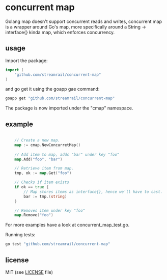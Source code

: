 # concurrent map

Golang map doesn't support concurrent reads and writes, concurrent map is a wrapper around Go's map, more specifically around a String -> interface{} kinda map, which enforces concurrency.

## usage

Import the package:

```go
import (
	"github.com/streamrail/concurrent-map"
)

```
and go get it using the goapp gae command:

```bash
goapp get "github.com/streamrail/concurrent-map"
```

The package is now imported under the "cmap" namespace. 

## example


```go

	// Create a new map.
	map := cmap.NewConcurretMap()
	
	// Add item to map, adds "bar" under key "foo"
	map.Add("foo", "bar")

	// Retrieve item from map.
	tmp, ok := map.Get("foo")

	// Checks if item exists
	if ok == true {
		// Map stores items as interface{}, hence we'll have to cast.
		bar := tmp.(string)
	}

	// Removes item under key "foo"
	map.Remove("foo")

```

For more examples have a look at concurrent_map_test.go.


Running tests:
```bash
go test "github.com/streamrail/concurrent-map"
```


## license 
MIT (see [LICENSE](https://github.com/streamrail/concurrent-map/blob/master/LICENSE) file)